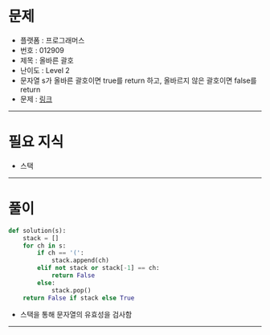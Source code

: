 # 문제
- 플랫폼 : 프로그래머스
- 번호 : 012909
- 제목 : 올바른 괄호
- 난이도 : Level 2
- 문자열 s가 올바른 괄호이면 true를 return 하고, 올바르지 않은 괄호이면 false를 return
- 문제 : <a href="https://school.programmers.co.kr/learn/courses/30/lessons/12909" target="_blank">링크</a>

---

# 필요 지식
- 스택

---

# 풀이
```python
def solution(s):
    stack = []
    for ch in s:
        if ch == '(':
            stack.append(ch)
        elif not stack or stack[-1] == ch:
            return False
        else:
            stack.pop()
    return False if stack else True
```
- 스택을 통해 문자열의 유효성을 검사함

---
